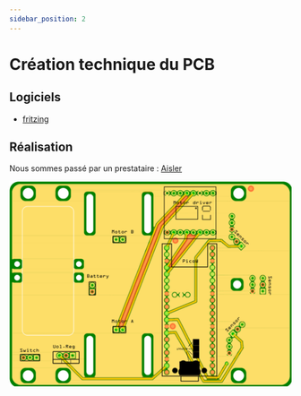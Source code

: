 ```yaml
---
sidebar_position: 2
---
```


# Création technique du PCB

## Logiciels
- [fritzing](https://fritzing.org/)


## Réalisation
Nous sommes passé par un prestataire : [Aisler](https://aisler.net/)

![PCB](../img/micromouse_pcb_fill_top.png)

<!-- // TODO - Remplir  -->